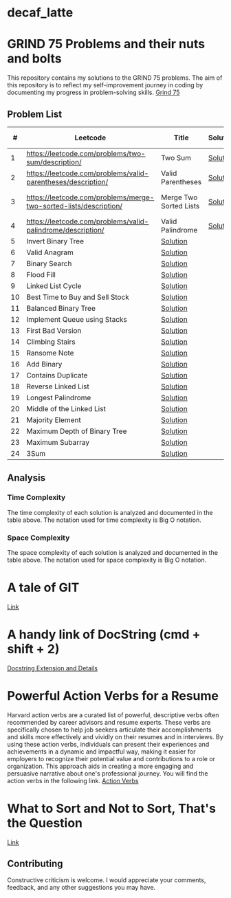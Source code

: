 # decaf_latte
# GRIND 75 Problems and their nuts and bolts

This repository contains my solutions to the GRIND 75 problems. The aim of this repository is to reflect my self-improvement journey in coding by documenting my progress in problem-solving skills. [Grind 75](https://www.techinterviewhandbook.org/grind75)

## Problem List

| # | Leetcode | Title | Solution | Time Complexity | Space Complexity |
| --- | --- | --- | --- | --- | --- |
| 1 | https://leetcode.com/problems/two-sum/description/ |Two Sum | [Solution](./GRIND_75_Practice_1/leetcode_1_two_sum.py) | _O(n)_ | _O(n)_ |
| 2 | https://leetcode.com/problems/valid-parentheses/description/ |Valid Parentheses | [Solution](./GRIND_75_Practice_1/leetcode_20_valid_parentheses.py) | _O(len(s)_ | _O(len(s)_ |
| 3 | https://leetcode.com/problems/merge-two-sorted-lists/description/ |Merge Two Sorted Lists | [Solution](./GRIND_75_Practice_1/leetcode_21_merge_two_sorted_lists.py) | _O(m+n), m=len(list1) n=len(list2)_ | _O(1)_ |
| 4 | https://leetcode.com/problems/valid-palindrome/description/ | Valid Palindrome | [Solution](./GRIND_75_Practice_1/leetcode_125_valid_palindrome.py) | _O(len(s))_ | _O(1)_ |
| 5 | Invert Binary Tree | [Solution](./GRIND_75/leetcode_226_invert_binary_tree.py) | | |
| 6 | Valid Anagram | [Solution](./GRIND_75/leetcode_242_valid_anagram.py) | | |
| 7 | Binary Search | [Solution](./GRIND_75/leetcode_704_binary_search.py) | | |
| 8 | Flood Fill | [Solution](./GRIND_75/leetcode_733_flood_fill.py) | | |
| 9 | Linked List Cycle | [Solution](./GRIND_75/leetcode_141_linked_list_cycle.py) | | |
| 10 | Best Time to Buy and Sell Stock | [Solution](./GRIND_75/leetcode_121_best_time_to_buy_and_sell_stock.py) | | |
| 11 | Balanced Binary Tree | [Solution](./GRIND_75/leetcode_110_balanced_binary_tree.py) | | |
| 12 | Implement Queue using Stacks | [Solution](./GRIND_75/leetcode_232_implement_queue_using_stacks.py) | | |
| 13 | First Bad Version | [Solution](./GRIND_75/leetcode_278_first_bad_version.py) | | |
| 14 | Climbing Stairs | [Solution](./GRIND_75/leetcode_70_climbing_stairs.py) | | |
| 15 | Ransome Note | [Solution](./GRIND_75/leetcode_383_ransome_note.py) | | |
| 16 | Add Binary | [Solution](./GRIND_75/leetcode_67_add_binary.py) | | |
| 17 | Contains Duplicate | [Solution](./GRIND_75/leetcode_217_contains_duplicate.py) | | |
| 18 | Reverse Linked List | [Solution](./GRIND_75/leetcode_206_reverse_linked_list.py) | | |
| 19 | Longest Palindrome | [Solution](./GRIND_75/leetcode_409_longest_palindrome.py) | | |
| 20 | Middle of the Linked List | [Solution](./GRIND_75/leetcode_876_middle_of_the_linked_list.py) | | |
| 21 | Majority Element | [Solution](./GRIND_75/leetcode_169_majority_element.py) | | |
| 22 | Maximum Depth of Binary Tree | [Solution](./GRIND_75/leetcode_104_maximum_depth_of_binary_tree.py) | | |
| 23 | Maximum Subarray | [Solution](./GRIND_75/leetcode_53_maximum_subarray.py) | | |
| 24 | 3Sum | [Solution](./GRIND_75/leetcode_15_3sum.py) | | |

## Analysis

### Time Complexity

The time complexity of each solution is analyzed and documented in the table above. The notation used for time complexity is Big O notation.

### Space Complexity

The space complexity of each solution is analyzed and documented in the table above. The notation used for space complexity is Big O notation.

# A tale of GIT
[Link](./Git_Documentation)

# A handy link of DocString (cmd + shift + 2)
[Docstring Extension and Details](https://github.com/NilsJPWerner/autoDocstring/tree/c9da64126fd9e667decd9d85b4e5b53c60372ea7?tab=readme-ov-file)

# Powerful Action Verbs for a Resume
Harvard action verbs are a curated list of powerful, descriptive verbs often recommended by career advisors and resume experts. These verbs are specifically chosen to help job seekers articulate their accomplishments and skills more effectively and vividly on their resumes and in interviews. By using these action verbs, individuals can present their experiences and achievements in a dynamic and impactful way, making it easier for employers to recognize their potential value and contributions to a role or organization. This approach aids in creating a more engaging and persuasive narrative about one's professional journey. You will find the action verbs in the following link.
[Action Verbs](https://www.alumni.hbs.edu/Documents/careers/ActionVerbsList.pdf)

# What to Sort and Not to Sort, That's the Question
[Link](./sorting)
## Contributing
Constructive criticism is welcome. I would appreciate your comments, feedback, and any other suggestions you may have.

